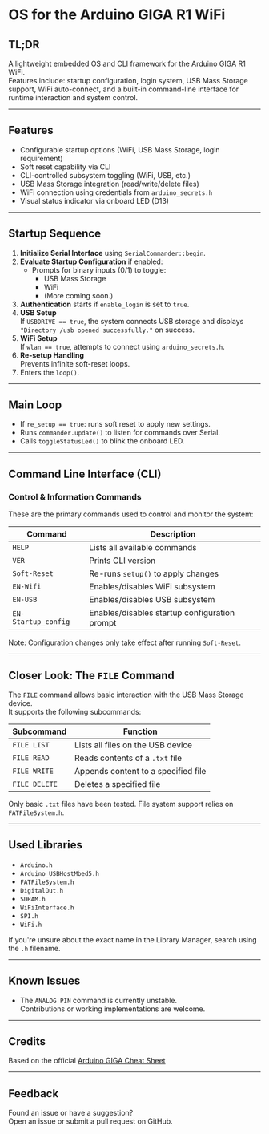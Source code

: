 # OS for the Arduino GIGA R1 WiFi

## TL;DR

A lightweight embedded OS and CLI framework for the Arduino GIGA R1 WiFi.  
Features include: startup configuration, login system, USB Mass Storage support, WiFi auto-connect, and a built-in command-line interface for runtime interaction and system control.

---

## Features

- Configurable startup options (WiFi, USB Mass Storage, login requirement)
- Soft reset capability via CLI
- CLI-controlled subsystem toggling (WiFi, USB, etc.)
- USB Mass Storage integration (read/write/delete files)
- WiFi connection using credentials from `arduino_secrets.h`
- Visual status indicator via onboard LED (D13)

---

## Startup Sequence

1. **Initialize Serial Interface** using `SerialCommander::begin`.
2. **Evaluate Startup Configuration** if enabled:
   - Prompts for binary inputs (0/1) to toggle:
     - USB Mass Storage
     - WiFi
     - (More coming soon.)
3. **Authentication** starts if `enable_login` is set to `true`.
4. **USB Setup**  
   If `USBDRIVE == true`, the system connects USB storage and displays  
   `"Directory /usb opened successfully."` on success.
5. **WiFi Setup**  
   If `wlan == true`, attempts to connect using `arduino_secrets.h`.
6. **Re-setup Handling**  
   Prevents infinite soft-reset loops.
7. Enters the `loop()`.

---

## Main Loop

- If `re_setup == true`: runs soft reset to apply new settings.
- Runs `commander.update()` to listen for commands over Serial.
- Calls `toggleStatusLed()` to blink the onboard LED.

---

## Command Line Interface (CLI)

### Control & Information Commands

These are the primary commands used to control and monitor the system:

| Command            | Description                                     |
|--------------------|-------------------------------------------------|
| `HELP`             | Lists all available commands                    |
| `VER`              | Prints CLI version                              |
| `Soft-Reset`       | Re-runs `setup()` to apply changes              |
| `EN-Wifi`          | Enables/disables WiFi subsystem                 |
| `EN-USB`           | Enables/disables USB subsystem                  |
| `EN-Startup_config`| Enables/disables startup configuration prompt   |

Note: Configuration changes only take effect after running `Soft-Reset`.

---

## Closer Look: The `FILE` Command

The `FILE` command allows basic interaction with the USB Mass Storage device.  
It supports the following subcommands:

| Subcommand     | Function                                  |
|----------------|-------------------------------------------|
| `FILE LIST`    | Lists all files on the USB device         |
| `FILE READ`    | Reads contents of a `.txt` file           |
| `FILE WRITE`   | Appends content to a specified file       |
| `FILE DELETE`  | Deletes a specified file                  |

Only basic `.txt` files have been tested. File system support relies on `FATFileSystem.h`.

---

## Used Libraries

- `Arduino.h`
- `Arduino_USBHostMbed5.h`
- `FATFileSystem.h`
- `DigitalOut.h`
- `SDRAM.h`
- `WiFiInterface.h`
- `SPI.h`
- `WiFi.h`

If you're unsure about the exact name in the Library Manager, search using the `.h` filename.

---

## Known Issues

- The `ANALOG PIN` command is currently unstable.  
  Contributions or working implementations are welcome.

---

## Credits

Based on the official [Arduino GIGA Cheat Sheet](https://docs.arduino.cc/tutorials/giga-r1-wifi/cheat-sheet)

---

## Feedback

Found an issue or have a suggestion?  
Open an issue or submit a pull request on GitHub.